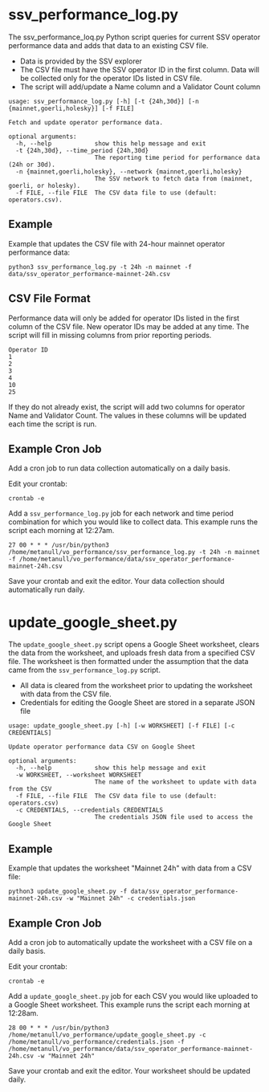 # ssv_performance_log.py
The ssv_performance_loq.py Python script queries for current SSV operator
performance data and adds that data to an existing CSV file.

- Data is provided by the SSV explorer
- The CSV file must have the SSV operator ID in the first column. Data will be collected only for the operator IDs listed in CSV file.
- The script will add/update a Name column and a Validator Count column

```console
usage: ssv_performance_log.py [-h] [-t {24h,30d}] [-n {mainnet,goerli,holesky}] [-f FILE]

Fetch and update operator performance data.

optional arguments:
  -h, --help            show this help message and exit
  -t {24h,30d}, --time_period {24h,30d}
                        The reporting time period for performance data (24h or 30d).
  -n {mainnet,goerli,holesky}, --network {mainnet,goerli,holesky}
                        The SSV network to fetch data from (mainnet, goerli, or holesky).
  -f FILE, --file FILE  The CSV data file to use (default: operators.csv).
```

## Example

Example that updates the CSV file with 24-hour mainnet operator performance data:

```console
python3 ssv_performance_log.py -t 24h -n mainnet -f data/ssv_operator_performance-mainnet-24h.csv
```

## CSV File Format

Performance data will only be added for operator IDs listed in the first column of the CSV file.
New operator IDs may be added at any time. The script will fill in missing columns from prior reporting periods.

```
Operator ID
1
2
3
4
10
25
```

If they do not already exist, the script will add two columns for operator Name and Validator Count.
The values in these columns will be updated each time the script is run.

## Example Cron Job

Add a cron job to run data collection automatically on a daily basis.

Edit your crontab:

```console
crontab -e
```

Add a `ssv_performance_log.py` job for each network and time period combination for which you would like to collect data.
This example runs the script each morning at 12:27am.

```
27 00 * * * /usr/bin/python3 /home/metanull/vo_performance/ssv_performance_log.py -t 24h -n mainnet -f /home/metanull/vo_performance/data/ssv_operator_performance-mainnet-24h.csv
```

Save your crontab and exit the editor. Your data collection should automatically run daily.

# update_google_sheet.py

The `update_google_sheet.py` script opens a Google Sheet worksheet, clears the data from the worksheet, and uploads fresh data from a specified CSV file. The worksheet is then formatted under the assumption that the data came from the `ssv_performance_log.py` script.

- All data is cleared from the worksheet prior to updating the worksheet with data from the CSV file.
- Credentials for editing the Google Sheet are stored in a separate JSON file

```console
usage: update_google_sheet.py [-h] [-w WORKSHEET] [-f FILE] [-c CREDENTIALS]

Update operator performance data CSV on Google Sheet

optional arguments:
  -h, --help            show this help message and exit
  -w WORKSHEET, --worksheet WORKSHEET
                        The name of the worksheet to update with data from the CSV
  -f FILE, --file FILE  The CSV data file to use (default: operators.csv)
  -c CREDENTIALS, --credentials CREDENTIALS
                        The credentials JSON file used to access the Google Sheet
```

## Example

Example that updates the worksheet "Mainnet 24h" with data from a CSV file:

```console
python3 update_google_sheet.py -f data/ssv_operator_performance-mainnet-24h.csv -w "Mainnet 24h" -c credentials.json
```

## Example Cron Job

Add a cron job to automatically update the worksheet with a CSV file on a daily basis.

Edit your crontab:

```console
crontab -e
```

Add a `update_google_sheet.py` job for each CSV you would like uploaded to a Google Sheet worksheet.
This example runs the script each morning at 12:28am.

```
28 00 * * * /usr/bin/python3 /home/metanull/vo_performance/update_google_sheet.py -c /home/metanull/vo_performance/credentials.json -f /home/metanull/vo_performance/data/ssv_operator_performance-mainnet-24h.csv -w "Mainnet 24h"
```

Save your crontab and exit the editor. Your worksheet should be updated daily.